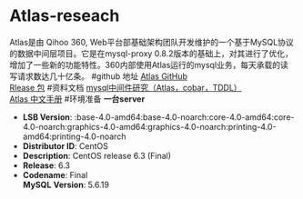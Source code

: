 # Atlas-reseach
Atlas是由 Qihoo 360, Web平台部基础架构团队开发维护的一个基于MySQL协议的数据中间层项目。它是在mysql-proxy 0.8.2版本的基础上，对其进行了优化，增加了一些新的功能特性。360内部使用Atlas运行的mysql业务，每天承载的读写请求数达几十亿条。
#github 地址
[Atlas GitHub](https://github.com/Qihoo360/Atlas)  
[Rlease 包](https://github.com/Qihoo360/Atlas/releases)
#资料文档
[mysql中间件研究（Atlas，cobar，TDDL）](http://www.guokr.com/blog/475765/)  
[Atlas 中文手册](https://github.com/Qihoo360/Atlas/blob/master/README_ZH.md)
#环境准备
**一台server**
* **LSB Version**:    :base-4.0-amd64:base-4.0-noarch:core-4.0-amd64:core-4.0-noarch:graphics-4.0-amd64:graphics-4.0-noarch:printing-4.0-amd64:printing-4.0-noarch
* **Distributor ID**: CentOS
* **Description**:    CentOS release 6.3 (Final)
* **Release**:        6.3
* **Codename**:       Final  
**MySQL**
  **Version**: 5.6.19
